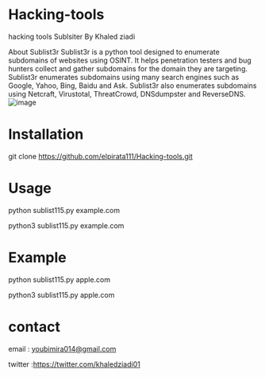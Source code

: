 # Hacking-tools
hacking tools 
Sublsiter By Khaled ziadi

About Sublist3r
Sublist3r is a python tool designed to enumerate subdomains of websites using OSINT. It helps penetration testers and bug hunters collect and gather subdomains for the domain they are targeting. Sublist3r enumerates subdomains using many search engines such as Google, Yahoo, Bing, Baidu and Ask. Sublist3r also enumerates subdomains using Netcraft, Virustotal, ThreatCrowd, DNSdumpster and ReverseDNS.
![image](https://user-images.githubusercontent.com/122525425/215326136-dfc927b9-14f8-42ca-a9ca-6333182e1211.png)

 # Installation
 git clone https://github.com/elpirata111/Hacking-tools.git
 # Usage
 python sublist115.py example.com
	
 python3 sublist115.py example.com
 # Example 
 python sublist115.py apple.com
	
 python3 sublist115.py apple.com
 
# contact 
email : youbimira014@gmail.com

twitter :https://twitter.com/khaledziadi01
